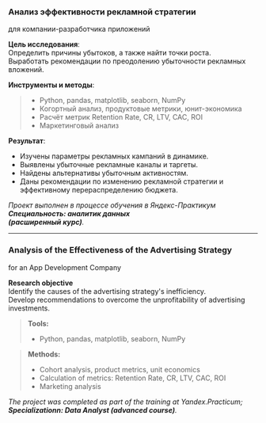 ### **Анализ эффективности рекламной стратегии**
для компании-разработчика приложений

**Цель исследования**:\
Определить причины убытоков, а также найти точки роста.\
Выработать рекомендации по преодолению убыточности рекламных вложений.

**Инструменты и методы**:
> - Python, pandas, matplotlib, seaborn, NumPy 
> - Когортный анализ, продуктовые метрики, юнит-экономика
> - Расчёт метрик Retention Rate, CR, LTV, CAC, ROI
> - Маркетинговый анализ

**Результат**:
- Изучены параметры рекламных кампаний в динамике.
- Выявлены убыточные рекламные каналы и таргеты.
- Найдены альтернативы убыточным активностям.
- Даны рекомендации по изменению рекламной стратегии и
  эффективному перераспределению бюджета.

*Проект выполнен в процессе обучения в Яндекс-Практикум\
**Специальность: аналитик данных\
(расширенный курс)**.*
______________________________________

### **Analysis of the Effectiveness of the Advertising Strategy**
for an App Development Company

**Research objective**\
Identify the causes of the advertising strategy's inefficiency.\
Develop recommendations to overcome the unprofitability of advertising investments.

>**Tools:**
> - Python, pandas, matplotlib, seaborn, NumPy

>**Methods:**
> - Cohort analysis, product metrics, unit economics
> - Calculation of metrics: Retention Rate, CR, LTV, CAC, ROI
> - Marketing analysis 

*The project was completed as part of the training at Yandex.Practicum;\
**Specializationn: Data Analyst (advanced course)**.*
